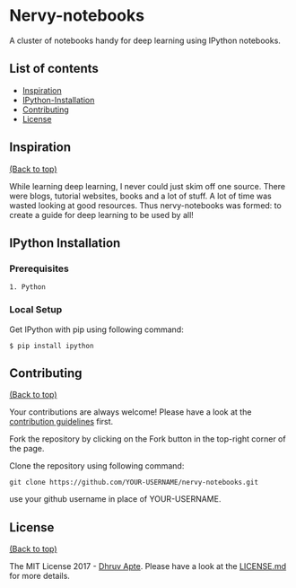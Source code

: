 # Nervy-notebooks

A cluster of notebooks handy for deep learning using IPython notebooks.

## List of contents

- [Inspiration](#inspiration)
- [IPython-Installation](#ipython-installation)
- [Contributing](#contributing)
- [License](#license)

## Inspiration

[(Back to top)](#list-of-contents)

While learning deep learning, I never could just skim off one source. There were blogs, tutorial websites, books and a lot of stuff. A lot of time was wasted looking at good resources. Thus nervy-notebooks was formed: to create a guide for deep learning to be used by all!

## IPython Installation

### Prerequisites

```
1. Python
```

### Local Setup
Get IPython with pip using following command:
```
$ pip install ipython
```
 
## Contributing

[(Back to top)](#list-of-contents)

Your contributions are always welcome! Please have a look at the [contribution guidelines](CONTRIBUTING.md) first. 

Fork the repository by clicking on the Fork button in the top-right corner of the page.

Clone the repository using following command:
```
git clone https://github.com/YOUR-USERNAME/nervy-notebooks.git
```
use your github username in place of YOUR-USERNAME.

## License

[(Back to top)](#list-of-contents)

The MIT License 2017 - [Dhruv Apte](http://github.com/the-ethan-hunt/). Please have a look at the [LICENSE.md](LICENSE.md) for more details.
